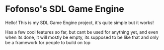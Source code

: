 # Fofonso's SDL Game Engine

Hello!
This is my SDL Game Engine project, it's quite simple but it works!

Has a few cool features so far, but cant be used for anything yet, and even when its done, it will mostly be empty, its supposed to be like that and only be a framework for people to build on top
